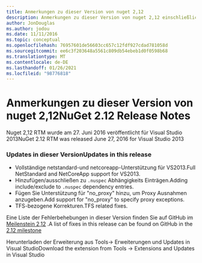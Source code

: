 ```yaml
---
title: Anmerkungen zu dieser Version von nuget 2,12
description: Anmerkungen zu dieser Version von nuget 2,12 einschließlich bekannter Probleme, Fehlerbehebungen, hinzugefügter Features und dcrs.
author: JonDouglas
ms.author: jodou
ms.date: 11/11/2016
ms.topic: conceptual
ms.openlocfilehash: 76957601de56603cc657c12fdf927cdad781058d
ms.sourcegitcommit: ee6c3f203648a5561c809db54ebeb1d0f0598b68
ms.translationtype: MT
ms.contentlocale: de-DE
ms.lasthandoff: 01/26/2021
ms.locfileid: "98776818"
---
```

# <a name="nuget-212-release-notes"></a><span data-ttu-id="e5c54-103">Anmerkungen zu dieser Version von nuget 2,12</span><span class="sxs-lookup"><span data-stu-id="e5c54-103">NuGet 2.12 Release Notes</span></span>

<span data-ttu-id="e5c54-104">Nuget 2,12 RTM wurde am 27. Juni 2016 veröffentlicht für Visual Studio 2013</span><span class="sxs-lookup"><span data-stu-id="e5c54-104">NuGet 2.12 RTM was released June 27, 2016 for Visual Studio 2013</span></span>

### <a name="updates-in-this-release"></a><span data-ttu-id="e5c54-105">Updates in dieser Version</span><span class="sxs-lookup"><span data-stu-id="e5c54-105">Updates in this release</span></span>

* <span data-ttu-id="e5c54-106">Vollständige netstandard-und netcoreapp-Unterstützung für VS2013.</span><span class="sxs-lookup"><span data-stu-id="e5c54-106">Full NetStandard  and NetCoreApp support for VS2013.</span></span>
* <span data-ttu-id="e5c54-107">Hinzufügen/ausschließen zu `.nuspec` Abhängigkeits Einträgen.</span><span class="sxs-lookup"><span data-stu-id="e5c54-107">Adding include/exclude to `.nuspec` dependency entries.</span></span>
* <span data-ttu-id="e5c54-108">Fügen Sie Unterstützung für "no_proxy" hinzu, um Proxy Ausnahmen anzugeben.</span><span class="sxs-lookup"><span data-stu-id="e5c54-108">Add support for "no_proxy" to specify proxy exceptions.</span></span>
* <span data-ttu-id="e5c54-109">TFS-bezogene Korrekturen.</span><span class="sxs-lookup"><span data-stu-id="e5c54-109">TFS related fixes.</span></span>

<span data-ttu-id="e5c54-110">Eine Liste der Fehlerbehebungen in dieser Version finden Sie auf GitHub im [Meilenstein 2,12](https://github.com/NuGet/Home/issues?q=milestone%3A2.12+is%3Aclosed) .</span><span class="sxs-lookup"><span data-stu-id="e5c54-110">A list of fixes in this release can be found on GitHub in the [2.12 milestone](https://github.com/NuGet/Home/issues?q=milestone%3A2.12+is%3Aclosed)</span></span>

<span data-ttu-id="e5c54-111">Herunterladen der Erweiterung aus Tools-> Erweiterungen und Updates in Visual Studio</span><span class="sxs-lookup"><span data-stu-id="e5c54-111">Download the extension from Tools -> Extensions and Updates in Visual Studio</span></span>

